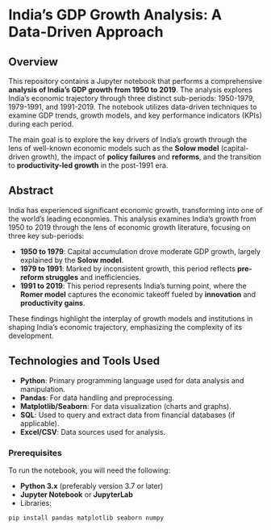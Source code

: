 # **India’s GDP Growth Analysis: A Data-Driven Approach**

## **Overview**

This repository contains a Jupyter notebook that performs a comprehensive **analysis of India’s GDP growth from 1950 to 2019**. The analysis explores India’s economic trajectory through three distinct sub-periods: 1950-1979, 1979-1991, and 1991-2019. The notebook utilizes data-driven techniques to examine GDP trends, growth models, and key performance indicators (KPIs) during each period.

The main goal is to explore the key drivers of India’s growth through the lens of well-known economic models such as the **Solow model** (capital-driven growth), the impact of **policy failures** and **reforms**, and the transition to **productivity-led growth** in the post-1991 era.

## **Abstract**

India has experienced significant economic growth, transforming into one of the world’s leading economies. This analysis examines India’s growth from 1950 to 2019 through the lens of economic growth literature, focusing on three key sub-periods:

- **1950 to 1979**: Capital accumulation drove moderate GDP growth, largely explained by the **Solow model**.
- **1979 to 1991**: Marked by inconsistent growth, this period reflects **pre-reform struggles** and inefficiencies.
- **1991 to 2019**: This period represents India’s turning point, where the **Romer model** captures the economic takeoff fueled by **innovation** and **productivity gains**.

These findings highlight the interplay of growth models and institutions in shaping India’s economic trajectory, emphasizing the complexity of its development.

## **Technologies and Tools Used**

- **Python**: Primary programming language used for data analysis and manipulation.
- **Pandas**: For data handling and preprocessing.
- **Matplotlib/Seaborn**: For data visualization (charts and graphs).
- **SQL**: Used to query and extract data from financial databases (if applicable).
- **Excel/CSV**: Data sources used for analysis.


### **Prerequisites**
To run the notebook, you will need the following:

- **Python 3.x** (preferably version 3.7 or later)
- **Jupyter Notebook** or **JupyterLab**
- Libraries:
```bash
pip install pandas matplotlib seaborn numpy
